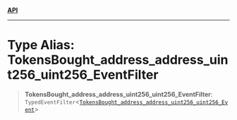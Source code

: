 [**API**](../../../README.md)

***

# Type Alias: TokensBought\_address\_address\_uint256\_uint256\_EventFilter

> **TokensBought\_address\_address\_uint256\_uint256\_EventFilter**: `TypedEventFilter`\<[`TokensBought_address_address_uint256_uint256_Event`](TokensBought_address_address_uint256_uint256_Event.md)\>

